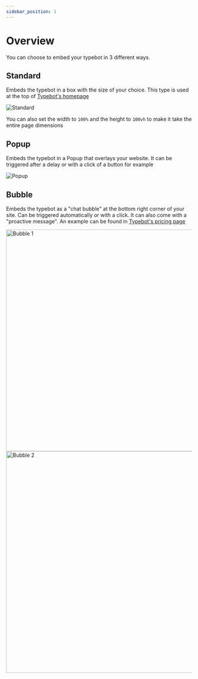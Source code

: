 ```yaml
---
sidebar_position: 1
---
```


# Overview

You can choose to embed your typebot in 3 different ways.

## Standard

Embeds the typebot in a box with the size of your choice. This type is used at the top of [Typebot's homepage](https://www.typebot.io/)

<img src="/img/embeddings/standard.png" alt="Standard"/>

You can also set the width to `100%` and the height to `100vh` to make it take the entire page dimensions

## Popup

Embeds the typebot in a Popup that overlays your website. It can be triggered after a delay or with a click of a button for example

<img src="/img/embeddings/popup.png" alt="Popup"/>

## Bubble

Embeds the typebot as a "chat bubble" at the bottom right corner of your site. Can be triggered automatically or with a click. It can also come with a "proactive message". An example can be found in [Typebot's pricing page](https://www.typebot.io/pricing)

<img src="/img/embeddings/bubble1.png" alt="Bubble 1" width="600px"/>
<img src="/img/embeddings/bubble2.png" alt="Bubble 2" width="600px"/>
